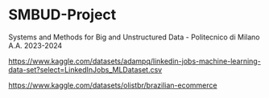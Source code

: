 # SMBUD-Project
Systems and Methods for Big and Unstructured Data - Politecnico di Milano A.A. 2023-2024

https://www.kaggle.com/datasets/adampq/linkedin-jobs-machine-learning-data-set?select=LinkedInJobs_MLDataset.csv

https://www.kaggle.com/datasets/olistbr/brazilian-ecommerce
